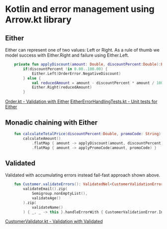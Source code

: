 # Kotlin and error management using Arrow.kt library

## Either

Either can represent one of two values: Left or Right.
As a rule of thumb we model success with Either.Right and failure using Either.Left.

```kotlin
    private fun applyDiscount(amount: Double, discountPercent:Double):Either<OrderError, Double> =
        if(discountPercent !in 0.00..100.00) {
            Either.Left(OrderError.NegativeDiscount)
        } else {
            val reducedAmount = amount - discountPercent * amount / 100
            Either.Right(reducedAmount)
        }
```

[Order.kt - Validation with Either](src/main/kotlin/Order.kt)
[EitherErrorHandlingTests.kt - Unit tests for Either](src/test/kotlin/EitherErrorHandlingTests.kt)

## Monadic chaining with Either

```kotlin
    fun calculateTotalPrice(discountPercent:Double, promoCode: String):Either<OrderError, Double> =
        calculateAmount()
            .flatMap { amount -> applyDiscount(amount, discountPercent) }
            .flatMap { amount -> applyPromoCode(amount, promoCode) }
```

## Validated

Validated with accumulating errors instead fail-fast approach shown above.

```kotlin
    fun Customer.validateErrors(): ValidatedNel<CustomerValidationError, Customer> =
        validateEmail().zip(
            Semigroup.nonEmptyList(),
            validateAge()
        ).zip(
            validateName()
        ) { _, _ -> this }.handleErrorWith { CustomerValidationError.InvalidCustomer(it).invalidNel() }
```

[CustomerValidator.kt - Validation with Validated](src/main/kotlin/CustomerValidator.kt)
